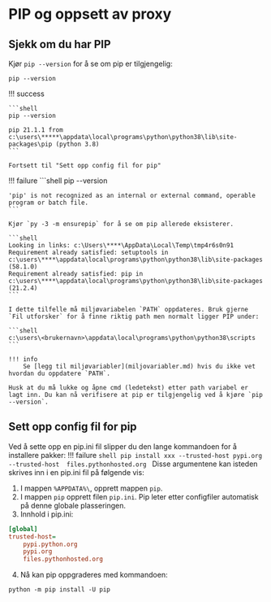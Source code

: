 # PIP og oppsett av proxy

## Sjekk om du har PIP

Kjør `pip --version` for å se om pip er tilgjengelig:

```shell
pip --version
```

!!! success

    ```shell
    pip --version

    pip 21.1.1 from c:\users\*****\appdata\local\programs\python\python38\lib\site-packages\pip (python 3.8)
    ```

    Fortsett til "Sett opp config fil for pip"

!!! failure
    ```shell
    pip --version

    'pip' is not recognized as an internal or external command, operable program or batch file.
    ```

    Kjør `py -3 -m ensurepip` for å se om pip allerede eksisterer.

    ```shell
    Looking in links: c:\Users\****\AppData\Local\Temp\tmp4r6s0n91
    Requirement already satisfied: setuptools in c:\users\****\appdata\local\programs\python\python38\lib\site-packages (58.1.0)
    Requirement already satisfied: pip in c:\users\****\appdata\local\programs\python\python38\lib\site-packages (21.2.4)
    ```

    I dette tilfelle må miljøvariabelen `PATH` oppdateres. Bruk gjerne `Fil utforsker` for å finne riktig path men normalt ligger PIP under:

    ```shell
    c:\users\<brukernavn>\appdata\local\programs\python\python38\scripts
    ```

    !!! info
        Se [legg til miljøvariabler](miljovariabler.md) hvis du ikke vet hvordan du oppdatere `PATH`.

    Husk at du må lukke og åpne cmd (ledetekst) etter path variabel er lagt inn. Du kan nå verifisere at pip er tilgjengelig ved å kjøre `pip --version`.

## Sett opp config fil for pip

Ved å sette opp en pip.ini fil slipper du den lange kommandoen for å installere pakker:
!!! failure
    ```shell
    pip install xxx --trusted-host pypi.org --trusted-host  files.pythonhosted.org
    ```
Disse argumentene kan isteden skrives inn i en pip.ini fil på følgende vis:

1. I mappen `%APPDATA%\`, opprett mappen `pip`.
2. I mappen `pip` opprett filen `pip.ini`. Pip leter etter configfiler automatisk på denne globale plasseringen.
3. Innhold i pip.ini:
```ini
[global]
trusted-host=
    pypi.python.org
    pypi.org
    files.pythonhosted.org
```
4. Nå kan pip oppgraderes med kommandoen:
```shell
python -m pip install -U pip
```

